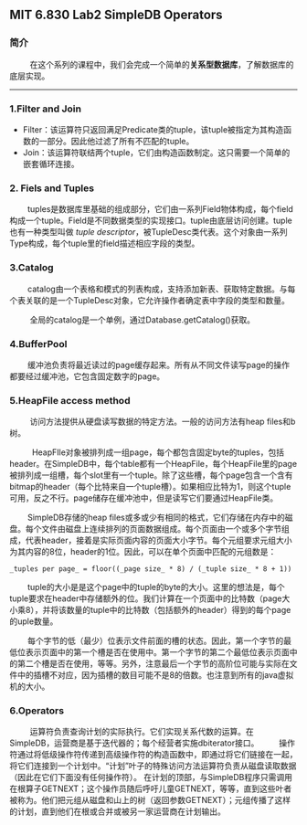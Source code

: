 ## MIT 6.830 Lab2 SimpleDB Operators

### 简介

&nbsp;&nbsp;&nbsp;&nbsp;&nbsp;&nbsp;&nbsp;&nbsp;&nbsp;在这个系列的课程中，我们会完成一个简单的**关系型数据库**，了解数据库的底层实现。

------

### 1.Filter and Join

+ Filter：该运算符只返回满足Predicate类的tuple，该tuple被指定为其构造函数的一部分。因此他过滤了所有不匹配的tuple。
+ Join：该运算符联结两个tuple，它们由构造函数制定。这只需要一个简单的嵌套循环连接。

### 2. Fiels and Tuples

&nbsp;&nbsp;&nbsp;&nbsp;&nbsp;&nbsp;&nbsp;&nbsp;tuples是数据库里基础的组成部分，它们由一系列Field物体构成，每个field构成一个tuple。Field是不同数据类型的实现接口。tuple由底层访问创建。tuple也有一种类型叫做 _tuple descriptor_，被TupleDesc类代表。这个对象由一系列Type构成，每个tuple里的field描述相应字段的类型。

### 3.Catalog

&nbsp;&nbsp;&nbsp;&nbsp;&nbsp;&nbsp;&nbsp;&nbsp;catalog由一个表格和模式的列表构成，支持添加新表、获取特定数据。与每个表关联的是一个TupleDesc对象，它允许操作者确定表中字段的类型和数量。

&nbsp;&nbsp;&nbsp;&nbsp;&nbsp;&nbsp;&nbsp;&nbsp;&nbsp;全局的catalog是一个单例，通过Database.getCatalog()获取。

### 4.BufferPool

&nbsp;&nbsp;&nbsp;&nbsp;&nbsp;&nbsp;&nbsp;&nbsp;缓冲池负责将最近读过的page缓存起来。所有从不同文件读写page的操作都要经过缓冲池，它包含固定数字的page。

### 5.HeapFile access method

&nbsp;&nbsp;&nbsp;&nbsp;&nbsp;&nbsp;&nbsp;&nbsp;&nbsp;访问方法提供从硬盘读写数据的特定方法。一般的访问方法有heap files和b树。

&nbsp;&nbsp;&nbsp;&nbsp;&nbsp;&nbsp;&nbsp;&nbsp;&nbsp;&nbsp;HeapFIle对象被排列成一组page，每个都包含固定byte的tuples，包括header。在SimpleDB中，每个table都有一个HeapFile，每个HeapFile里的page被排列成一组槽，每个slot里有一个tuple。除了这些槽，每个page包含一个含有bitmap的header（每个比特来自一个tuple槽）。如果相应比特为1，则这个tuple可用，反之不行。page储存在缓冲池中，但是读写它们要通过HeapFile类。

&nbsp;&nbsp;&nbsp;&nbsp;&nbsp;&nbsp;&nbsp;&nbsp;SimpleDB存储的heap files或多或少有相同的格式，它们存储在内存中的磁盘。每个文件由磁盘上连续排列的页面数据组成。每个页面由一个或多个字节组成，代表header，接着是实际页面内容的页面大小字节。每个元组要求元组大小为其内容的8位，header的1位。因此，可以在单个页面中匹配的元组数是：

```
_tuples per page_ = floor((_page size_ * 8) / (_tuple size_ * 8 + 1))
```

&nbsp;&nbsp;&nbsp;&nbsp;&nbsp;&nbsp;&nbsp;&nbsp;tuple的大小是是这个page中的tuple的byte的大小。这里的想法是，每个tuple要求在header中存储额外的位。我们计算在一个页面中的比特数（page大小乘8），并将该数量的tuple中的比特数（包括额外的header）得到的每个page的uple数量。

&nbsp;&nbsp;&nbsp;&nbsp;&nbsp;&nbsp;&nbsp;&nbsp;每个字节的低（最少）位表示文件前面的槽的状态。因此，第一个字节的最低位表示页面中的第一个槽是否在使用中。第一个字节的第二个最低位表示页面中的第二个槽是否在使用，等等。另外，注意最后一个字节的高阶位可能与实际在文件中的插槽不对应，因为插槽的数目可能不是8的倍数。也注意到所有的java虚拟机的大小。



### 6.Operators

&nbsp;&nbsp;&nbsp;&nbsp;&nbsp;&nbsp;&nbsp;&nbsp;&nbsp;运算符负责查询计划的实际执行。它们实现关系代数的运算。在SimpleDB，运营商是基于迭代器的；每个经营者实施dbiterator接口。
&nbsp;&nbsp;&nbsp;&nbsp;&nbsp;&nbsp;&nbsp;&nbsp;操作符通过将低级操作符传递到高级操作符的构造函数中，即通过将它们链接在一起，将它们连接到一个计划中。“计划”叶子的特殊访问方法运算符负责从磁盘读取数据（因此在它们下面没有任何操作符）。
在计划的顶部，与SimpleDB程序只需调用在根算子GETNEXT；这个操作员随后呼吁儿童GETNEXT，等等，直到这些叶者被称为。他们把元组从磁盘和山上的树（返回参数GETNEXT）；元组传播了这样的计划，直到他们在根或合并或被另一家运营商在计划输出。